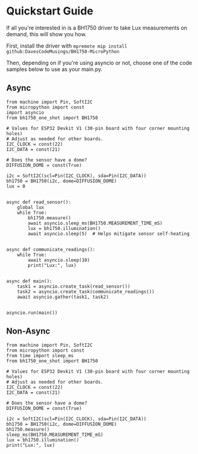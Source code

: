 # Quickstart Guide
If all you're interested in is a BH1750 driver to take Lux measurements on demand, this will show you how.

First, install the driver with `mpremote mip install github:DavesCodeMusings/BH1750-MicroPython`

Then, depending on if you're using asyncio or not, choose one of the code samples below to use as your main.py.

## Async
```
from machine import Pin, SoftI2C
from micropython import const
import asyncio
from bh1750_one_shot import BH1750

# Values for ESP32 Devkit V1 (30-pin board with four corner mounting holes)
# Adjust as needed for other boards.
I2C_CLOCK = const(22)
I2C_DATA = const(21)

# Does the sensor have a dome?
DIFFUSION_DOME = const(True)

i2c = SoftI2C(scl=Pin(I2C_CLOCK), sda=Pin(I2C_DATA))
bh1750 = BH1750(i2c, dome=DIFFUSION_DOME)
lux = 0


async def read_sensor():
    global lux
    while True:
        bh1750.measure()
        await asyncio.sleep_ms(BH1750.MEASUREMENT_TIME_mS)
        lux = bh1750.illumination()
        await asyncio.sleep(5)  # Helps mitigate sensor self-heating


async def communicate_readings():
    while True:
        await asyncio.sleep(10)
        print("Lux:", lux)


async def main():
    task1 = asyncio.create_task(read_sensor())
    task2 = asyncio.create_task(communicate_readings())
    await asyncio.gather(task1, task2)


asyncio.run(main())
```

## Non-Async

```
from machine import Pin, SoftI2C
from micropython import const
from time import sleep_ms
from bh1750_one_shot import BH1750

# Values for ESP32 Devkit V1 (30-pin board with four corner mounting holes)
# Adjust as needed for other boards.
I2C_CLOCK = const(22)
I2C_DATA = const(21)

# Does the sensor have a dome?
DIFFUSION_DOME = const(True)

i2c = SoftI2C(scl=Pin(I2C_CLOCK), sda=Pin(I2C_DATA))
bh1750 = BH1750(i2c, dome=DIFFUSION_DOME)
bh1750.measure()
sleep_ms(BH1750.MEASUREMENT_TIME_mS)
lux = bh1750.illumination()
print("Lux:", lux)
```
